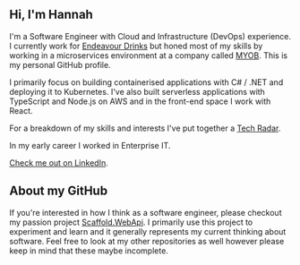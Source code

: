 ## Hi, I'm Hannah

I'm a Software Engineer with Cloud and Infrastructure (DevOps) experience. I currently work for [Endeavour Drinks](https://www.woolworthsgroup.com.au/page/about-us/our-brands/liquor) but honed most of my skills by working in a microservices environment at a company called [MYOB](https://www.myob.com). This is my personal GitHub profile.

I primarily focus on building containerised applications with C# / .NET and deploying it to Kubernetes. I've also built serverless applications with TypeScript and Node.js on AWS and in the front-end space I work with React.

For a breakdown of my skills and interests I've put together a [Tech Radar](TechRadar.md).

In my early career I worked in Enterprise IT.

[Check me out on LinkedIn](https://www.linkedin.com/in/hannahchan1).

## About my GitHub

If you're interested in how I think as a software engineer, please checkout my passion project [Scaffold.WebApi](https://github.com/hannahchan/Scaffold.WebApi). I primarily use this project to experiment and learn and it generally represents my current thinking about software. Feel free to look at my other repositories as well however please keep in mind that these maybe incomplete.
